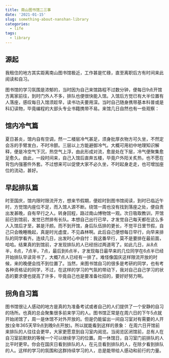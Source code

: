 ```yaml
---
title: 南山图书馆二三事
date: '2021-01-15'
slug: something-about-nanshan-library
categories:
  - life
tags:
  - library
---
```

## 源起
我租住的地方其实距离南山图书馆极近，工作甚是忙碌，直至离职后方有时间来此阅读和自习。

图书馆的学习氛围是浓郁的，当时因为自己来馆路程不过数分钟，便每日9点开馆方离家前往，到时门外人不多，排队也便很快能入馆。入馆后方觉已有大半位置有人落座，感叹每日入馆须趁早，读书功夫要用深。当时自己随身携带基本科普或是科幻读物，毕竟编程的大部头专业书籍携带不易。来馆几日自然也有一些观察：

## 馆内冷气篇
夏日甚炎，馆内自有空调，然一二楼层冷气甚足，须身批厚衣物方可久坐，不然定会冻的手臂发白，不时冷颤。三层以上方能避御冷气。大概可用初中地理知识解释，便是冷空气下沉，热空气上浮，由此形成对流，愈是处在下层，冷气便聚集愈足愈久。由此，一段时间来，自己入馆后直奔五楼，毕竟户外阳关炙热，也不愿在背包内强塞件外套。不过想来可以促使大家不必久坐，不时起身走走，也可增加座位的流动，甚好。


## 早起排队篇
时至国庆，馆内限时限流开方，想来节假期，便趁时到图书馆阅读，到时已临近午时，方觉馆内座位不足，而入馆人源不断。绕馆一周也没有找到落座之处，便自责出发甚晚，自有早行之人。转身回程，路过南山博物馆一观。次日吸取教训，开馆前已到馆前，发觉已然排有长队。本想自己出行已早，才发觉自己每天都在这么多人入馆后才至，甚是汗颜。而不到开馆，身后队伍排的更长，不觉平日里节假，自己只会晚睡晚起，真是时光虚度，不见森林啊。此后自己便想每日早行，向早来排队的同学看齐。连续几日，出发时心中自忖：我这番早行，莫不是要排在最前面，哈哈。结果真的到馆前，才发现排队的人已经拐过两道弯了。如此几日，从8点半，8点，7点半，7点，最后到6点半，才发现每日最早来的几位同学在6点半已经开始排队早读背书了，大概7点人已经有一排了。难怪像国庆这样限流开放的时候，来的晚便会找不到位置了。当然，来图书馆自习的很多是考研的同学，也有考各种资格证的同学，不过，在这样的学习的气氛的带动下，我对自己自己学习的状态的要求便也提高了许多，毕竟自己也是要准备社招的，要好好努力啊。

## 拐角自习篇
图书馆很让人感动的地方是真的为准备考试或者自己的人们提供了一个安静的自习的场所。也真的总会聚集很多前来学习的人。图书馆正常是在周六日的下午5点就开始闭馆了，周一是休馆不对外开放的。但是仍能留出一间自习室对有需要的人开放(全年365天早9点到晚9点开放)。所以就能看到这样的景象：
在周六日开馆前来排队的人往往会更早，大家更愿意到自习室内阅览。当阅览区闭馆前，总有人在自习室前默默的等候一个可以继续学习的位置。周一休馆日，自习室门前排队的人比平时更早。你会在国庆日看到排队的人，在元旦看到排队的人，在除夕看到排队的人。这样的学习的氛围和这群持续学习的人，总是能带给人感动和前行的力量。
